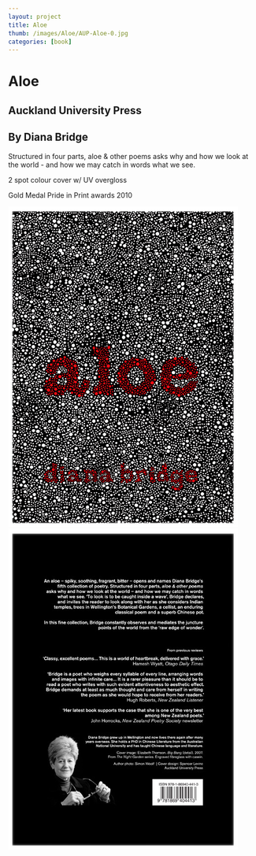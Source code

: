 ```yaml
---
layout: project
title: Aloe
thumb: /images/Aloe/AUP-Aloe-0.jpg
categories: [book]
---
```


# Aloe

## Auckland University Press
## By Diana Bridge

Structured in four parts, aloe & other poems asks why and how we look at the world - and how we may catch in words what we see. 

2 spot colour cover w/ UV overgloss

Gold Medal
Pride in Print awards 2010

![](/images/Aloe/AUP-Aloe-1.jpg)
![](/images/Aloe/AUP-Aloe-2.jpg)